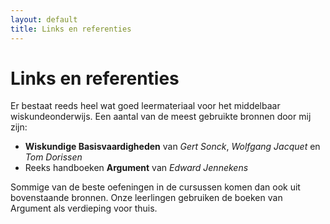 ```yaml
---
layout: default
title: Links en referenties
---
```



Links en referenties
==========================
Er bestaat reeds heel wat goed leermateriaal voor het middelbaar wiskundeonderwijs. Een aantal van de meest gebruikte bronnen door mij zijn:

* **Wiskundige Basisvaardigheden** van _Gert Sonck_, _Wolfgang Jacquet_ en _Tom Dorissen_
* Reeks handboeken **Argument** van _Edward Jennekens_

Sommige van de beste oefeningen in de cursussen komen dan ook uit bovenstaande bronnen. Onze leerlingen gebruiken de boeken van Argument als verdieping voor thuis.
